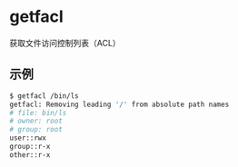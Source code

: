 # getfacl

获取文件访问控制列表（ACL）

## 示例

```sh
$ getfacl /bin/ls
getfacl: Removing leading '/' from absolute path names
# file: bin/ls
# owner: root
# group: root
user::rwx
group::r-x
other::r-x
```

